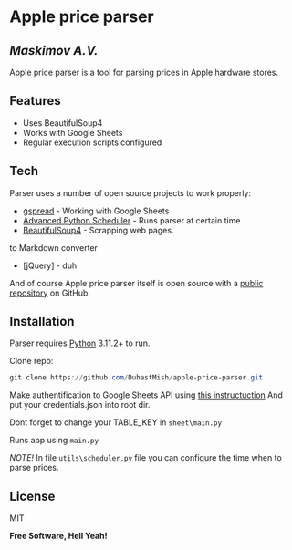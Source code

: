 # Apple price parser
## _Maskimov A.V._

Apple price parser is a tool for parsing prices in Apple hardware stores.

## Features

- Uses BeautifulSoup4
- Works with Google Sheets
- Regular execution scripts configured


## Tech

Parser uses a number of open source projects to work properly:

- [gspread] - Working with Google Sheets
- [Advanced Python Scheduler] - Runs parser at certain time
- [BeautifulSoup4] - Scrapping web pages.

to Markdown converter
- [jQuery] - duh

And of course Apple price parser itself is open source with a [public repository][repo]
 on GitHub.

## Installation

Parser requires [Python](https://www.python.org/downloads/) 3.11.2+ to run.

Clone repo:
```powershell
git clone https://github.com/DuhastMish/apple-price-parser.git
```

Make authentification to Google Sheets API using [this instructuction](https://docs.gspread.org/en/latest/oauth2.html)
And put your credentials.json into root dir.

Dont forget to change your TABLE_KEY in `sheet\main.py`

Runs app using `main.py`

*NOTE!*
In file `utils\scheduler.py` file you can configure the time when to parse prices.

## License

MIT

**Free Software, Hell Yeah!**

[//]: # (These are reference links used in the body of this note and get stripped out when the markdown processor does its job. There is no need to format nicely because it shouldn't be seen. Thanks SO - http://stackoverflow.com/questions/4823468/store-comments-in-markdown-syntax)

   [repo]: <https://github.com/DuhastMish/apple-price-parser>
   [gspread]: <https://docs.gspread.org/en/v6.1.3/>
   [Advanced Python Scheduler]: <https://apscheduler.readthedocs.io/en/3.x/index.html>
   [BeautifulSoup4]: <https://www.crummy.com/software/BeautifulSoup/>
